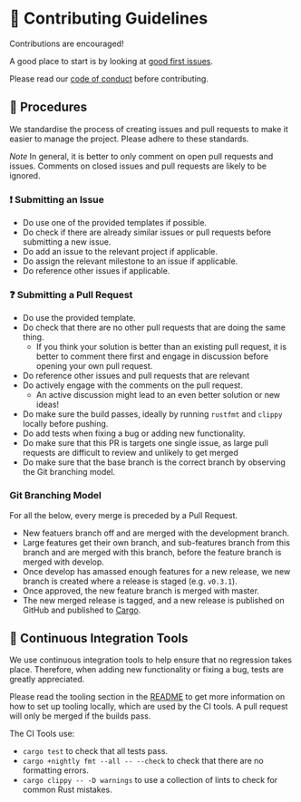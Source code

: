 # 👥 Contributing Guidelines

Contributions are encouraged!

A good place to start is by looking at [good first issues](https://github.com/JSAbrahams/mamba/labels/good%20first%20issue).

Please read our [code of conduct](/CODE_OF_CONDUCT.md) before contributing.

## 📝 Procedures

We standardise the process of creating issues and pull requests to make it easier to manage the project.
Please adhere to these standards.

*Note* In general, it is better to only comment on open pull requests and issues.
Comments on closed issues and pull requests are likely to be ignored.

### ❗ Submitting an Issue

-   Do use one of the provided templates if possible.
-   Do check if there are already similar issues or pull requests before submitting a new issue.
-   Do add an issue to the relevant project if applicable.
-   Do assign the relevant milestone to an issue if applicable.
-   Do reference other issues if applicable.

### ❓ Submitting a Pull Request

-   Do use the provided template.
-   Do check that there are no other pull requests that are doing the same thing. 
    -   If you think your solution is better than an existing pull request, it is better to comment there first and engage in discussion before opening your own pull request.
-   Do reference other issues and pull requests that are relevant
-   Do actively engage with the comments on the pull request. 
    -   An active discussion might lead to an even better solution or new ideas!
-   Do make sure the build passes, ideally by running `rustfmt` and `clippy` locally before pushing.
-   Do add tests when fixing a bug or adding new functionality.
-   Do make sure that this PR is targets one single issue, as large pull requests are difficult to review and unlikely to get merged
-   Do make sure that the base branch is the correct branch by observing the Git branching model.

### Git Branching Model

For all the below, every merge is preceded by a Pull Request.

-   New featuers branch off and are merged with the development branch.
-   Large features get their own branch, and sub-features branch from this branch and are merged with this branch, before the feature branch is merged with develop.
-   Once develop has amassed enough features for a new release, we new branch is created where a release is staged (e.g. `v0.3.1`).
-   Once approved, the new feature branch is merged with master.
-   The new merged release is tagged, and a new release is published on GitHub and published to [Cargo](https://crates.io/crates/mamba).

## 🔄 Continuous Integration Tools

We use continuous integration tools to help ensure that no regression takes place.
Therefore, when adding new functionality or fixing a bug, tests are greatly appreciated.

Please read the tooling section in the [README](/README.md) to get more information on how to set up tooling locally, which are used by the CI tools.
A pull request will only be merged if the builds pass.

The CI Tools use:
-   `cargo test` to check that all tests pass.
-   `cargo +nightly fmt --all -- --check` to check that there are no formatting errors.
-   `cargo clippy -- -D warnings` to use a collection of lints to check for common Rust mistakes.
